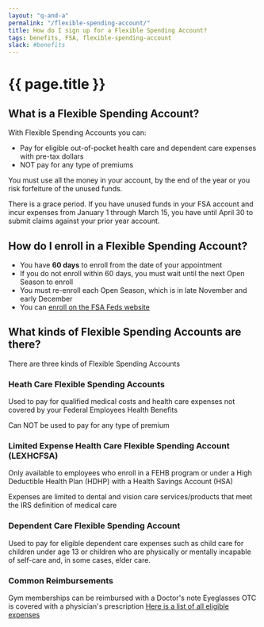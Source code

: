 ```yaml
---
layout: "q-and-a"
permalink: "/flexible-spending-account/"
title: How do I sign up for a Flexible Spending Account?
tags: benefits, FSA, flexible-spending-account
slack: #benefits
---
```

# {{ page.title }}

## What is a Flexible Spending Account?

With Flexible Spending Accounts you can:

* Pay for eligible out-of-pocket health care and dependent care expenses with pre-tax dollars
* NOT pay for any type of premiums

You must use all the money in your account, by the end of the year or you risk forfeiture of the unused funds.

There is a grace period. If you have unused funds in your FSA account and incur expenses from January 1 through March 15, you have until April 30 to submit claims against your prior year account.


## How do I enroll in a Flexible Spending Account?

* You have **60 days** to enroll from the date of your appointment
* If you do not enroll within 60 days, you must wait until the next Open Season to enroll
* You must re-enroll each Open Season, which is in late November and early December
* You can [enroll on the FSA Feds website](https://www.fsafeds.com/GEM)

## What kinds of Flexible Spending Accounts are there?

There are three kinds of Flexible Spending Accounts

### Heath Care Flexible Spending Accounts

Used to pay for qualified medical costs and health care expenses not covered by your Federal Employees Health Benefits

Can NOT be used to pay for any type of premium

### Limited Expense Health Care Flexible Spending Account (LEXHCFSA)

Only available to employees who enroll in a FEHB program or under a High Deductible Health Plan (HDHP) with a Health Savings Account (HSA)

Expenses are limited to dental and vision care services/products that meet the IRS definition of medical care

### Dependent Care Flexible Spending Account

Used to pay for eligible dependent care expenses such as child care for children under age 13 or children
 who are physically or mentally incapable of self-care and, in some cases, elder care.

### Common Reimbursements

Gym memberships can be reimbursed with a Doctor's note
Eyeglasses
OTC is covered with a physician's prescription
[Here is a list of all eligible expenses](http://dtg.adp.com/FSAFEDSExpenseViewer#/home)
